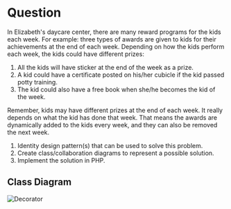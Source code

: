 # Question
In Elizabeth's daycare center, there are many reward programs for the kids each week.  For example: three types of awards are given to kids for their achievements at the end of each week.  Depending on how the kids perform each week, the kids could have different prizes:

1. All the kids will have sticker at the end of the week as a prize.
2. A kid could have a certificate posted on his/her cubicle if the kid passed potty training.
3. The kid could also have a free book when she/he becomes the kid of the week.

Remember, kids may have different prizes at the end of each week.  It really depends on what the kid has done that week.  That means the awards are dynamically added to the kids every week, and they can also be removed the next week.

1. Identity design pattern(s) that can be used to solve this problem.
2. Create class/collaboration diagrams to represent a possible solution.
3. Implement the solution in PHP.

## Class Diagram
![Decorator](https://raw.githubusercontent.com/chellem/DesignPatterns/master/src/Patterns/Decorator/Award/design.png)
